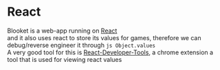 # React
Blooket is a web-app running on [React](https://reactjs.org/)<br>and it also uses react to store its values for games, therefore we can debug/reverse engineer it through `js
Object.values`<br>A very good tool for this is [React-Developer-Tools](https://chrome.google.com/webstore/detail/react-developer-tools/fmkadmapgofadopljbjfkapdkoienihi), a chrome extension a tool that is used for viewing react values
